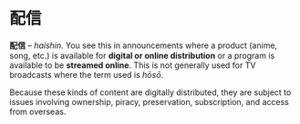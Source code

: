 # 配信

**配信** – _haishin._ You see this in announcements where a product (anime, song, etc.) is available for **digital or online distribution** or a program is available to be **streamed online**. This is not generally used for TV broadcasts where the term used is _hōsō_. 

Because these kinds of content are digitally distributed, they are subject to issues involving ownership, piracy, preservation, subscription, and access from overseas.
